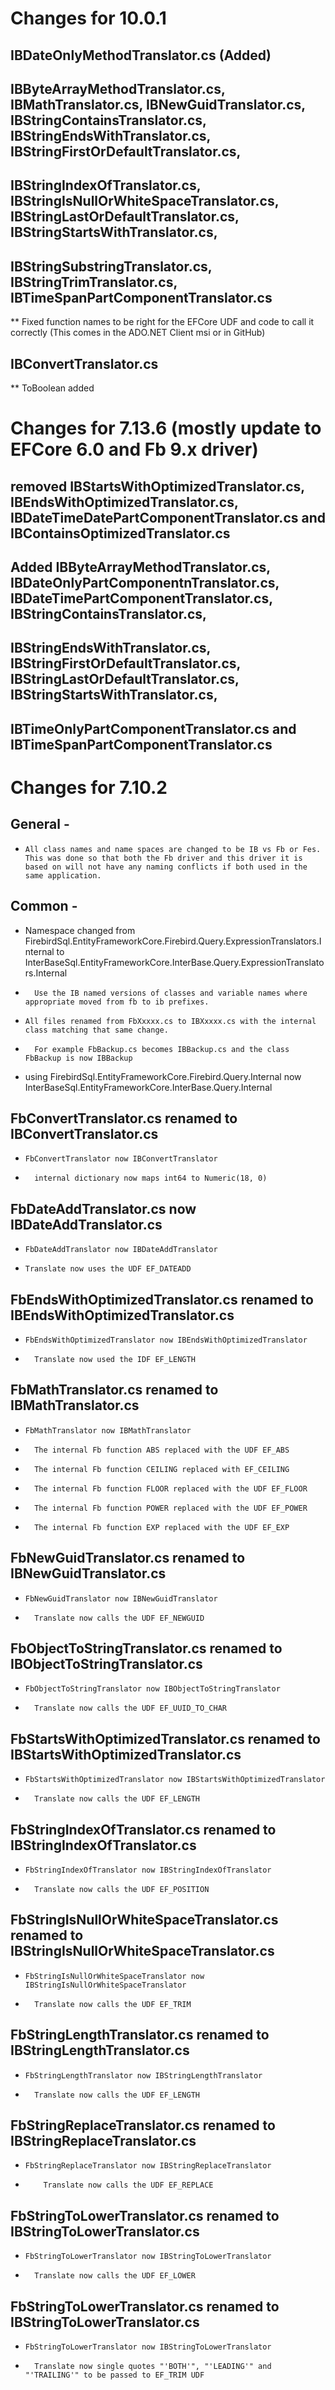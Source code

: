# Changes for 10.0.1

## IBDateOnlyMethodTranslator.cs (Added)

## IBByteArrayMethodTranslator.cs, IBMathTranslator.cs, IBNewGuidTranslator.cs, IBStringContainsTranslator.cs, IBStringEndsWithTranslator.cs, IBStringFirstOrDefaultTranslator.cs,
##     IBStringIndexOfTranslator.cs, IBStringIsNullOrWhiteSpaceTranslator.cs, IBStringLastOrDefaultTranslator.cs, IBStringStartsWithTranslator.cs,
##     IBStringSubstringTranslator.cs, IBStringTrimTranslator.cs, IBTimeSpanPartComponentTranslator.cs    
** Fixed function names to be right for the EFCore UDF and code to call it correctly (This comes in the ADO.NET Client msi or in GitHub)

## IBConvertTranslator.cs
** ToBoolean added

# Changes for 7.13.6 (mostly update to EFCore 6.0 and Fb 9.x driver)

## removed IBStartsWithOptimizedTranslator.cs, IBEndsWithOptimizedTranslator.cs, IBDateTimeDatePartComponentTranslator.cs and IBContainsOptimizedTranslator.cs

## Added IBByteArrayMethodTranslator.cs, IBDateOnlyPartComponentnTranslator.cs, IBDateTimePartComponentTranslator.cs, IBStringContainsTranslator.cs, 
##       IBStringEndsWithTranslator.cs, IBStringFirstOrDefaultTranslator.cs, IBStringLastOrDefaultTranslator.cs, IBStringStartsWithTranslator.cs,
##       IBTimeOnlyPartComponentTranslator.cs and IBTimeSpanPartComponentTranslator.cs


# Changes for 7.10.2 

##  General - 
*	  All class names and name spaces are changed to be IB vs Fb or Fes.  This was done so that both the Fb driver and this driver it is based on will not have any naming conflicts if both used in the same application.

##  Common -
*    Namespace changed from FirebirdSql.EntityFrameworkCore.Firebird.Query.ExpressionTranslators.Internal to InterBaseSql.EntityFrameworkCore.InterBase.Query.ExpressionTranslators.Internal
*		Use the IB named versions of classes and variable names where appropriate moved from fb to ib prefixes.
		
*	  All files renamed from FbXxxxx.cs to IBXxxxx.cs with the internal class matching that same change.  
*	    For example FbBackup.cs becomes IBBackup.cs and the class FbBackup is now IBBackup

*   using FirebirdSql.EntityFrameworkCore.Firebird.Query.Internal now InterBaseSql.EntityFrameworkCore.InterBase.Query.Internal
		
##	FbConvertTranslator.cs renamed to IBConvertTranslator.cs
*	  FbConvertTranslator now IBConvertTranslator 
*		internal dictionary now maps int64 to Numeric(18, 0)  

##  FbDateAddTranslator.cs now IBDateAddTranslator.cs
*	  FbDateAddTranslator now IBDateAddTranslator
*	  Translate now uses the UDF EF_DATEADD
		
##	FbEndsWithOptimizedTranslator.cs renamed to IBEndsWithOptimizedTranslator.cs
*	  FbEndsWithOptimizedTranslator now IBEndsWithOptimizedTranslator
*		Translate now used the IDF EF_LENGTH 
		
##	FbMathTranslator.cs renamed to IBMathTranslator.cs
*	  FbMathTranslator now IBMathTranslator
*		The internal Fb function ABS replaced with the UDF EF_ABS
*		The internal Fb function CEILING replaced with EF_CEILING
*		The internal Fb function FLOOR replaced with the UDF EF_FLOOR
*		The internal Fb function POWER replaced with the UDF EF_POWER
*		The internal Fb function EXP replaced with the UDF EF_EXP
			
##	FbNewGuidTranslator.cs renamed to IBNewGuidTranslator.cs
*	  FbNewGuidTranslator now IBNewGuidTranslator
*		Translate now calls the UDF EF_NEWGUID
			
##  FbObjectToStringTranslator.cs renamed to IBObjectToStringTranslator.cs			
*	  FbObjectToStringTranslator now IBObjectToStringTranslator
*		Translate now calls the UDF EF_UUID_TO_CHAR
			
##  FbStartsWithOptimizedTranslator.cs renamed to IBStartsWithOptimizedTranslator.cs  
*	  FbStartsWithOptimizedTranslator now IBStartsWithOptimizedTranslator
*		Translate now calls the UDF EF_LENGTH
		  
##	FbStringIndexOfTranslator.cs renamed to IBStringIndexOfTranslator.cs
*	  FbStringIndexOfTranslator now IBStringIndexOfTranslator
*		Translate now calls the UDF EF_POSITION
			
##	FbStringIsNullOrWhiteSpaceTranslator.cs renamed to IBStringIsNullOrWhiteSpaceTranslator.cs
*	  FbStringIsNullOrWhiteSpaceTranslator now IBStringIsNullOrWhiteSpaceTranslator
*		Translate now calls the UDF EF_TRIM
			
##	FbStringLengthTranslator.cs renamed to IBStringLengthTranslator.cs
*	  FbStringLengthTranslator now IBStringLengthTranslator
*		Translate now calls the UDF EF_LENGTH
			
##	FbStringReplaceTranslator.cs renamed to IBStringReplaceTranslator.cs
*	  FbStringReplaceTranslator now IBStringReplaceTranslator
*		  Translate now calls the UDF EF_REPLACE
			
##	FbStringToLowerTranslator.cs renamed to IBStringToLowerTranslator.cs
*	  FbStringToLowerTranslator now IBStringToLowerTranslator
*		Translate now calls the UDF EF_LOWER
			
##	FbStringToLowerTranslator.cs renamed to IBStringToLowerTranslator.cs
*	  FbStringToLowerTranslator now IBStringToLowerTranslator
*		Translate now single quotes "'BOTH'", "'LEADING'" and "'TRAILING'" to be passed to EF_TRIM UDF
			
			
		  
	
